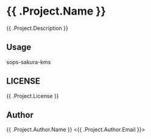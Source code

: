 # {{ .Project.Name }}

{{ .Project.Description }}

## Usage

sops-sakura-kms

## LICENSE

{{ .Project.License }}

## Author

{{ .Project.Author.Name }} <{{ .Project.Author.Email }}>
